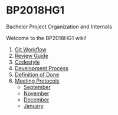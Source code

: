 # BP2018HG1
Bachelor Project Organization and Internals

Welcome to the BP2018HG1 wiki!


1. [Git Workflow](contribution/Git-Workflow.md)
2. [Review Guide](contribution/reviews.md)
3. [Codestyle](contribution/linting.md)
4. [Development Process](process/process-overview.md)
5. [Definition of Done](dod.md)
6. [Meeting Protocols](Meeting-Protocols.md)  
    - [September](Meeting-Protocols.md#september)  
    - [November](Meeting-Protocols.md#november)  
    - [December](Meeting-Protocols.md#december)
    - [January](Meeting-Protocols.md#january)
